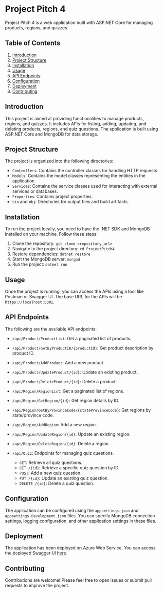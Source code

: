 # Project Pitch 4

Project Pitch 4 is a web application built with ASP.NET Core for managing products, regions, and quizzes.

## Table of Contents
1. [Introduction](#introduction)
2. [Project Structure](#project-structure)
3. [Installation](#installation)
4. [Usage](#usage)
5. [API Endpoints](#api-endpoints)
6. [Configuration](#configuration)
7. [Deployment](#deployment)
8. [Contributing](#contributing)

## Introduction

This project is aimed at providing functionalities to manage products, regions, and quizzes. It includes APIs for listing, adding, updating, and deleting products, regions, and quiz questions. The application is built using ASP.NET Core and MongoDB for data storage.

## Project Structure

The project is organized into the following directories:

- `Controllers`: Contains the controller classes for handling HTTP requests.
- `Models`: Contains the model classes representing the entities in the application.
- `Services`: Contains the service classes used for interacting with external services or databases.
- `Properties`: Contains project properties.
- `bin` and `obj`: Directories for output files and build artifacts.

## Installation

To run the project locally, you need to have the .NET SDK and MongoDB installed on your machine. Follow these steps:

1. Clone the repository: `git clone <repository_url>`
2. Navigate to the project directory: `cd ProjectPitch4`
3. Restore dependencies: `dotnet restore`
4. Start the MongoDB server: `mongod`
5. Run the project: `dotnet run`

## Usage

Once the project is running, you can access the APIs using a tool like Postman or Swagger UI. The base URL for the APIs will be `https://localhost:5001`.

## API Endpoints

The following are the available API endpoints:

- `/api/Product/ProductList`: Get a paginated list of products.
- `/api/Product/GetByProductID/{productID}`: Get product description by product ID.
- `/api/Product/AddProduct`: Add a new product.
- `/api/Product/UpdateProduct/{id}`: Update an existing product.
- `/api/Product/DeleteProduct/{id}`: Delete a product.

- `/api/Region/RegionList`: Get a paginated list of regions.
- `/api/Region/GetRegion/{id}`: Get region details by ID.
- `/api/Region/GetByProvinceCode/{stateProvinceCode}`: Get regions by state/province code.
- `/api/Region/AddRegion`: Add a new region.
- `/api/Region/UpdateRegion/{id}`: Update an existing region.
- `/api/Region/DeleteRegion/{id}`: Delete a region.

- `/api/Quiz`: Endpoints for managing quiz questions.
  - `GET`: Retrieve all quiz questions.
  - `GET /{id}`: Retrieve a specific quiz question by ID.
  - `POST`: Add a new quiz question.
  - `PUT /{id}`: Update an existing quiz question.
  - `DELETE /{id}`: Delete a quiz question.

## Configuration

The application can be configured using the `appsettings.json` and `appsettings.Development.json` files. You can specify MongoDB connection settings, logging configuration, and other application settings in these files.

## Deployment

The application has been deployed on Azure Web Service. You can access the deployed Swagger UI [here](https://opeyemidemoproject.azurewebsites.net/).

## Contributing

Contributions are welcome! Please feel free to open issues or submit pull requests to improve the project.


